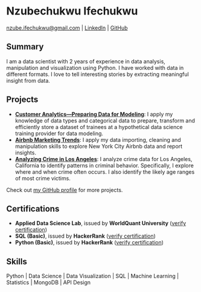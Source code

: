 # Nzubechukwu Ifechukwu

nzube.ifechukwu@gmail.com | [LinkedIn](https://www.linkedin.com/in/nzubeifechukwu/) | [GitHub](https://github.com/nzubeifechukwu)

## Summary

I am a data scientist with 2 years of experience in data analysis, manipulation and visualization using Python. I have worked with data in different formats. I love to tell interesting stories by extracting meaningful insight from data.

## Projects

- **[Customer Analytics—Preparing Data for Modeling](https://github.com/nzubeifechukwu/customer-analytics)**: I apply my knowledge of data types and categorical data to prepare, transform and efficiently store a dataset of trainees at a hypothetical data science training provider for data modeling.
- **[Airbnb Marketing Trends](https://github.com/nzubeifechukwu/airbnb-market-trends)**: I apply my data importing, cleaning and manipulation skills to explore New York City Airbnb data and report insights.
- **[Analyzing Crime in Los Angeles](https://github.com/nzubeifechukwu/crime-los-angeles)**: I analyze crime data for Los Angeles, California to identify patterns in criminal behavior. Specifically, I explore where and when crime often occurs. I also identify the likely age ranges of most crime victims.

Check out [my GitHub profile](https://github.com/nzubeifechukwu) for more projects.

## Certifications

- **Applied Data Science Lab**, issued by **WorldQuant University** ([verify certification](https://www.credly.com/badges/6aee2256-410d-4dae-96ae-033e8d86e8b5))
- **SQL (Basic)**, issued by **HackerRank** ([verify certification](https://www.hackerrank.com/certificates/dd4aff6bf143))
- **Python (Basic)**, issued by **HackerRank** ([verify certification](https://www.hackerrank.com/certificates/5f1f044488c0))

## Skills

Python | Data Science | Data Visualization | SQL | Machine Learning | Statistics | MongoDB | API Design
